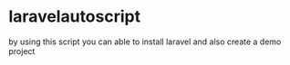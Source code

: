 # laravelautoscript

by using this script you can able to install laravel and also create a demo project
